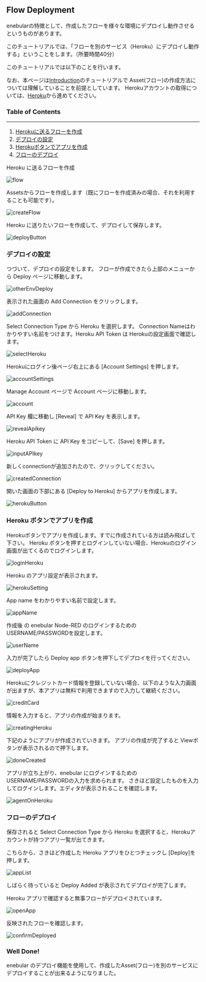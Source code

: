 ## Flow Deployment

enebularの特徴として、作成したフローを様々な環境にデプロイし動作させるというものがあります。

このチュートリアルでは、「フローを別のサービス（Heroku）にデプロイし動作する」ということをします。（所要時間40分）

このチュートリアルでは以下のことを行います。

なお、本ページは[Introduction](http://docs.enebular.com/ja/getstarted/Introduction.html)のチュートリアルで Asset(フロー)の作成方法については理解していることを前提としています。
Herokuアカウントの取得については、[Heroku](https://heroku.com)から進めてください。

### Table of Contents
---
1.  [Herokuに送るフローを作成](FlowDeployment.html#Herokuに送るフローを作成)
2.  [デプロイの設定](FlowDeployment.html#デプロイの設定)
3.  [Herokuボタンでアプリを作成](FlowDeployment.html#Herokuボタンでアプリを作成)
4.  [フローのデプロイ](FlowDeployment.html#フローのデプロイ)

Heroku に送るフローを作成

![flow](../image/GetStarted/FlowDeployment-flow.png) 

Assetsからフローを作成します（既にフローを作成済みの場合、それを利用することも可能です）。

![createFlow](../image/GetStarted/FlowDeployment-createFlow.png)

Heroku に送りたいフローを作成して、デプロイして保存します。

![deployButton](../image/GetStarted/FlowDeployment-deployButton.png)

### デプロイの設定

つづいて、デプロイの設定をします。
フローが作成できたら上部のメニューから Deploy ページに移動します。

![otherEnvDeploy](../image/GetStarted/FlowDeployment-otherEnvDeploy.png)

表示された画面の Add Connection をクリックします。

![addConnection](../image/GetStarted/FlowDeployment-addConnection.png)

Select Connection Type から Heroku を選択します。 Connection Nameはわかりやすい名前をつけます。Heroku API Token は Herokuの設定画面で確認します。

![selectHeroku](../image/GetStarted/FlowDeployment-selectHeroku.png)

Herokuにログイン後ページ右上にある [Account Settings] を押します。

![accountSettings](../image/GetStarted/FlowDeployment-accountSettings.png)

Manage Account ページで Account ページに移動します。

![account](../image/GetStarted/FlowDeployment-account.png)

API Key 欄に移動し [Reveal] で API Key を表示します。

![revealApikey](../image/GetStarted/FlowDeployment-revealApikey.png)

Heroku API Token に API Key をコピーして、[Save] を押します。

![inputAPIkey](../image/GetStarted/FlowDeployment-inputAPIkey.png)

新しくconnectionが追加されたので、クリックしてください。

![createdConnection](../image/GetStarted/FlowDeployment-createdConnection.png)

開いた画面の下部にある [Deploy to Heroku] からアプリを作成します。

![herokuButton](../image/GetStarted/FlowDeployment-herokuButton.png)

### Heroku ボタンでアプリを作成

Herokuボタンでアプリを作成します。すでに作成されている方は読み飛ばして下さい。
Heroku ボタンを押すとログインしていない場合、Herokuのログイン画面が出てくるのでログインします。

![loginHeroku](../image/GetStarted/FlowDeployment-loginHeroku.png)

Heroku のアプリ設定が表示されます。

![herokuSetting](../image/GetStarted/FlowDeployment-herokuSetting.png)

App name をわかりやすい名前で設定します。

![appName](../image/GetStarted/FlowDeployment-appName.png)

作成後 の enebular Node-RED のログインするための USERNAME/PASSWORDを設定します。

![userName](../image/GetStarted/FlowDeployment-userName.png)

入力が完了したら Deploy app ボタンを押下してデプロイを行ってください。

![deployApp](../image/GetStarted/FlowDeployment-deployApp.png)

Herokuにクレジットカード情報を登録していない場合、以下のような入力画面が出ますが、本アプリは無料で利用できますので入力して継続ください。

![creditCard](../image/GetStarted/FlowDeployment-creditCard.png)

情報を入力すると、アプリの作成が始まります。

![creatingHeroku](../image/GetStarted/FlowDeployment-creatingHeroku.png)

下記のようにアプリが作成されていきます。 アプリの作成が完了すると Viewボタンが表示されるので押下します。

![doneCreated](../image/GetStarted/FlowDeployment-doneCreated.png)

アプリが立ち上がり、enebular にログインするための USERNAME/PASSWORDの入力を求められます。
さきほど設定したものを入力してログインします。エディタが表示されることを確認します。

![agentOnHeroku](../image/GetStarted/FlowDeployment-agentOnHeroku.png)

### フローのデプロイ

保存されると Select Connection Type から Heroku を選択すると、Herokuアカウントが持つアプリ一覧が出てきます。

こちらから、さきほど作成した Heroku アプリをひとつチェックし [Deploy]を押します。

![appList](../image/GetStarted/FlowDeployment-appList.png)

しばらく待っていると Deploy Added が表示されてデプロイが完了します。

Heroku アプリで確認すると無事フローがデプロイされています。

![openApp](../image/GetStarted/FlowDeployment-openApp.png)

反映されたフローを確認します。

![confirmDeployed](../image/GetStarted/FlowDeployment-confirmDeployed.png)

### Well Done!

enebular のデプロイ機能を使用して、作成したAsset(フロー)を別のサービスにデプロイすることが出来るようになりました。
